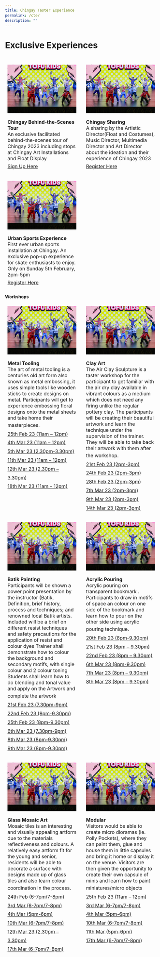 ```yaml
---
title: Chingay Taster Experience
permalink: /cte/
description: ""
---
```

# Exclusive Experiences
# 
<div style="display: grid; grid-template-columns: repeat(auto-fit, minmax(228px, 1fr)); gap:1rem; padding:0px">
	
<div style="display: block; overflow:hidden; text-decoration: none;  max-width: 20rem;">
<div style="min-height:10rem; max-height:12rem; overflow:hidden; padding:.5rem;"><img style="min-height:10rem; object-fit: cover; position:relative; top:rem;" src="/images/whats-on/D2/D2%20Finalist-1.jpg"></div><div style= "font-size: 1rem; padding:.5rem;"> 
<span style="font-weight: bold">Chingay Behind-the-Scenes Tour</span><br>An exclusive facilitated behind-the-scenes tour of Chingay 2023 including stops at Chingay Art Installations and Float Display<br>
<span style="line-height:2rem"><a href="https://form.gov.sg/#!/61e8420767949600143cf75c?622f011a09260b0012490c8c=001%20junelimhz" target="_blank">Sign Up Here</a></span></div></div>
	
	
<div style="display: block; overflow:hidden; text-decoration: none;  max-width: 20rem;">
<div style="min-height:10rem; max-height:12rem; overflow:hidden; padding:.5rem;"><img style="min-height:10rem; object-fit: cover; position:relative; top:rem;" src="/images/whats-on/D2/D2%20Finalist-1.jpg"></div><div style= "font-size: 1rem; padding:.5rem;"> 
<span style="font-weight: bold">Chingay Sharing</span><br>A sharing by the Artistic Director(Float and Costumes), Music Director, Multimedia Director and Art Director about the ideation and their experience of Chingay 2023<br>
<span style="line-height:2rem"><a href="https://form.gov.sg/#!/61e8420767949600143cf75c?622f011a09260b0012490c8c=001%20junelimhz" target="_blank">Register Here</a></span></div></div>

<div style="display: block; overflow:hidden; text-decoration: none;  max-width: 20rem;">
<div style="min-height:10rem; max-height:12rem; overflow:hidden; padding:.5rem;"><img style="min-height:10rem; object-fit: cover; position:relative; top:rem;" src="/images/whats-on/D2/D2%20Finalist-1.jpg"></div><div style= "font-size: 1rem; padding:.5rem;"> 
<span style="font-weight: bold">Urban Sports Experience</span><br>First ever urban sports installation at Chingay. An exclusive pop-up experience for skate enthusiasts to enjoy. Only on Sunday 5th February, 2pm-5pm<br>
<span style="line-height:2rem"><a href="https://form.gov.sg/#!/61e8420767949600143cf75c?622f011a09260b0012490c8c=001%20junelimhz" target="_blank">Register Here</a></span></div></div>
	
</div>


**Workshops**

<div style="display: grid; grid-template-columns: repeat(auto-fit, minmax(228px, 1fr)); gap:1rem; padding:0px">
	
<div style="display: block; overflow:hidden; text-decoration: none;  max-width: 20rem;">
<div style="min-height:10rem; max-height:12rem; overflow:hidden; padding:.5rem;"><img style="min-height:10rem; object-fit: cover; position:relative; top:rem;" src="/images/whats-on/D2/D2%20Finalist-1.jpg"></div><div style= "font-size: 1rem; padding:.5rem;"> 
<span style="font-weight: bold">Metal Tooling</span><br>The art of metal tooling is a centuries old art form also known as metal embossing, it uses simple tools like wooden sticks to create designs on metal.
Participants will get to experience embossing floral designs onto the metal sheets and take home their  masterpieces.
<span style="line-height:1.8rem">
<br><a href="https://form.gov.sg/#!/61e8420767949600143cf75c?622f011a09260b0012490c8c=001%20junelimhz" target="_blank">25th Feb 23 (11am – 12pm)</a>
<br><a href="https://form.gov.sg/#!/61e8420767949600143cf75c?622f011a09260b0012490c8c=001%20junelimhz" target="_blank">4th Mar 23 (11am – 12pm)</a>
<br><a href="https://form.gov.sg/#!/61e8420767949600143cf75c?622f011a09260b0012490c8c=001%20junelimhz" target="_blank">5th Mar 23 (2.30pm-3.30pm)</a>
<br><a href="https://form.gov.sg/#!/61e8420767949600143cf75c?622f011a09260b0012490c8c=001%20junelimhz" target="_blank">11th Mar 23 (11am – 12pm)</a>
<br><a href="https://form.gov.sg/#!/61e8420767949600143cf75c?622f011a09260b0012490c8c=001%20junelimhz" target="_blank">12th Mar 23 (2.30pm – 3.30pm)</a>
<br><a href="https://form.gov.sg/#!/61e8420767949600143cf75c?622f011a09260b0012490c8c=001%20junelimhz" target="_blank">18th Mar 23 (11am – 12pm)</a></span>
</div></div>
<div style="display: block; overflow:hidden; text-decoration: none;  max-width: 20rem;">
<div style="min-height:10rem; max-height:12rem; overflow:hidden; padding:.5rem;"><img style="min-height:10rem; object-fit: cover; position:relative; top:rem;" src="/images/whats-on/D2/D2%20Finalist-1.jpg"></div><div style= "font-size: 1rem; padding:.5rem;"> 
<span style="font-weight: bold">Clay Art</span><br>The Air Clay Sculpture is a taster workshop for the participant to get familiar with the air dry clay available in vibrant colours as a medium which does not need any firing unlike the regular pottery clay. The participants will be creating their beautiful artwork and learn the technique under the supervision of the trainer. They will be able to take back their artwork with them after the workshop.

<span style="line-height:1.8rem">
<br><a href="https://form.gov.sg/#!/61e8420767949600143cf75c?622f011a09260b0012490c8c=001%20junelimhz" target="_blank">21st Feb 23 (2pm-3pm)</a>
<br><a href="https://form.gov.sg/#!/61e8420767949600143cf75c?622f011a09260b0012490c8c=001%20junelimhz" target="_blank">24th Feb 23 (2pm-3pm)</a>
<br><a href="https://form.gov.sg/#!/61e8420767949600143cf75c?622f011a09260b0012490c8c=001%20junelimhz" target="_blank">28th Feb 23 (2pm-3pm)</a>
<br><a href="https://form.gov.sg/#!/61e8420767949600143cf75c?622f011a09260b0012490c8c=001%20junelimhz" target="_blank">7th Mar 23 (2pm-3pm)</a>
<br><a href="https://form.gov.sg/#!/61e8420767949600143cf75c?622f011a09260b0012490c8c=001%20junelimhz" target="_blank">9th Mar 23 (2pm-3pm)</a>
<br><a href="https://form.gov.sg/#!/61e8420767949600143cf75c?622f011a09260b0012490c8c=001%20junelimhz" target="_blank">14th Mar 23 (2pm-3pm)</a></span>
</div></div>


<div style="display: block; overflow:hidden; text-decoration: none;  max-width: 20rem;">
<div style="min-height:10rem; max-height:12rem; overflow:hidden; padding:.5rem;"><img style="min-height:10rem; object-fit: cover; position:relative; top:rem;" src="/images/whats-on/D2/D2%20Finalist-1.jpg"></div><div style= "font-size: 1rem; padding:.5rem;"> 
<span style="font-weight: bold">Batik Painting</span><br>Participants will be shown a power point presentation by the instructor (Batik, Definition, brief history, process and techniques; and renowned local Batik artists. Included will be a brief on different resist techniques and safety precautions for the application of resist and colour dyes Trainer shall demonstrate how to colour the background and secondary motifs, with single colour and 2 colour toning Students shall learn how to do blending and tonal value and apply on the Artwork and complete the artwork
<span style="line-height:1.8rem">
<br><a href="https://form.gov.sg/#!/61e8420767949600143cf75c?622f011a09260b0012490c8c=001%20junelimhz" target="_blank">21st Feb 23 (7.30pm-9pm)</a>
<br><a href="https://form.gov.sg/#!/61e8420767949600143cf75c?622f011a09260b0012490c8c=001%20junelimhz" target="_blank">22nd Feb 23 (8pm-9.30pm)</a>
<br><a href="https://form.gov.sg/#!/61e8420767949600143cf75c?622f011a09260b0012490c8c=001%20junelimhz" target="_blank">25th Feb 23 (8pm-9.30pm) </a>
<br><a href="https://form.gov.sg/#!/61e8420767949600143cf75c?622f011a09260b0012490c8c=001%20junelimhz" target="_blank">6th Mar 23 (7.30pm-9pm)</a>
<br><a href="https://form.gov.sg/#!/61e8420767949600143cf75c?622f011a09260b0012490c8c=001%20junelimhz" target="_blank">8th Mar 23 (8pm-9.30pm)</a>
<br><a href="https://form.gov.sg/#!/61e8420767949600143cf75c?622f011a09260b0012490c8c=001%20junelimhz" target="_blank">9th  Mar 23 (8pm-9.30pm)</a></span>
</div></div>
	


<div style="display: block; overflow:hidden; text-decoration: none;  max-width: 20rem;">
<div style="min-height:10rem; max-height:12rem; overflow:hidden; padding:.5rem;"><img style="min-height:10rem; object-fit: cover; position:relative; top:rem;" src="/images/whats-on/D2/D2%20Finalist-1.jpg"></div><div style= "font-size: 1rem; padding:.5rem;"> 
<span style="font-weight: bold">Acrylic Pouring</span><br>Acrylic pouring on transparent bookmark . Participants to draw in motifs of space an colour on one side of the bookmark and learn how to pour on the other side using acrylic pouring technique.
<span style="line-height:1.8rem">
<br><a href="https://form.gov.sg/#!/61e8420767949600143cf75c?622f011a09260b0012490c8c=001%20junelimhz" target="_blank">20th Feb 23 (8pm-9.30pm)</a>
<br><a href="https://form.gov.sg/#!/61e8420767949600143cf75c?622f011a09260b0012490c8c=001%20junelimhz" target="_blank">21st Feb 23 (8pm – 9.30pm)</a>
<br><a href="https://form.gov.sg/#!/61e8420767949600143cf75c?622f011a09260b0012490c8c=001%20junelimhz" target="_blank">22nd Feb 23 (8pm – 9.30pm)</a>
<br><a href="https://form.gov.sg/#!/61e8420767949600143cf75c?622f011a09260b0012490c8c=001%20junelimhz" target="_blank">6th Mar 23 (8pm-9.30pm)</a>
<br><a href="https://form.gov.sg/#!/61e8420767949600143cf75c?622f011a09260b0012490c8c=001%20junelimhz" target="_blank">7th Mar 23 (8pm – 9.30pm)</a>
<br><a href="https://form.gov.sg/#!/61e8420767949600143cf75c?622f011a09260b0012490c8c=001%20junelimhz" target="_blank">8th Mar 23 (8pm – 9.30pm)</a></span>
</div></div>

	
<div style="display: block; overflow:hidden; text-decoration: none;  max-width: 20rem;">
<div style="min-height:10rem; max-height:12rem; overflow:hidden; padding:.5rem;"><img style="min-height:10rem; object-fit: cover; position:relative; top:rem;" src="/images/whats-on/D2/D2%20Finalist-1.jpg"></div><div style= "font-size: 1rem; padding:.5rem;"> 
<span style="font-weight: bold">Glass Mosaic Art</span><br>Mosaic tiles is an interesting and visually appealing artform due to the materials reflectiveness and colours. A relatively easy artform fit for the young and senior, residents will be able to decorate a surface with designs made up of glass tiles and also learn colour coordination in the process.
<span style="line-height:1.8rem">
<br><a href="https://form.gov.sg/#!/61e8420767949600143cf75c?622f011a09260b0012490c8c=001%20junelimhz" target="_blank">24th Feb (6-7pm/7-8pm)</a>
<br><a href="https://form.gov.sg/#!/61e8420767949600143cf75c?622f011a09260b0012490c8c=001%20junelimhz" target="_blank">3rd Mar (6-7pm/7-8pm)</a>
<br><a href="https://form.gov.sg/#!/61e8420767949600143cf75c?622f011a09260b0012490c8c=001%20junelimhz" target="_blank">4th Mar (5pm-6pm)</a>
<br><a href="https://form.gov.sg/#!/61e8420767949600143cf75c?622f011a09260b0012490c8c=001%20junelimhz" target="_blank">	10th Mar (6-7pm/7-8pm)</a>
<br><a href="https://form.gov.sg/#!/61e8420767949600143cf75c?622f011a09260b0012490c8c=001%20junelimhz" target="_blank">12th Mar 23 (2.30pm – 3.30pm)</a>
<br><a href="https://form.gov.sg/#!/61e8420767949600143cf75c?622f011a09260b0012490c8c=001%20junelimhz" target="_blank">	17th Mar (6-7pm/7-8pm)</a></span>
</div></div>


	
	
	
	
<div style="display: block; overflow:hidden; text-decoration: none;  max-width: 20rem;">
<div style="min-height:10rem; max-height:12rem; overflow:hidden; padding:.5rem;"><img style="min-height:10rem; object-fit: cover; position:relative; top:rem;" src="/images/whats-on/D2/D2%20Finalist-1.jpg"></div><div style= "font-size: 1rem; padding:.5rem;"> 
<span style="font-weight: bold">Modular</span><br>Visitors would be able to create micro dioramas (ie. Polly Pockets), where they can paint them, glue and house them in little capsules and bring it home or display it on the venue. Visitors are then given the opportunity to create their own capsule of minis and learn how to paint miniatures/micro objects
<span style="line-height:1.8rem">
<br><a href="https://form.gov.sg/#!/61e8420767949600143cf75c?622f011a09260b0012490c8c=001%20junelimhz" target="_blank">25th Feb 23 (11am – 12pm)</a>
<br><a href="https://form.gov.sg/#!/61e8420767949600143cf75c?622f011a09260b0012490c8c=001%20junelimhz" target="_blank">3rd Mar (6-7pm/7-8pm)</a>
<br><a href="https://form.gov.sg/#!/61e8420767949600143cf75c?622f011a09260b0012490c8c=001%20junelimhz" target="_blank">4th Mar (5pm-6pm)</a>
<br><a href="https://form.gov.sg/#!/61e8420767949600143cf75c?622f011a09260b0012490c8c=001%20junelimhz" target="_blank">10th Mar (6-7pm/7-8pm)</a>
<br><a href="https://form.gov.sg/#!/61e8420767949600143cf75c?622f011a09260b0012490c8c=001%20junelimhz" target="_blank">11th Mar (5pm-6pm)</a>
<br><a href="https://form.gov.sg/#!/61e8420767949600143cf75c?622f011a09260b0012490c8c=001%20junelimhz" target="_blank">17th Mar (6-7pm/7-8pm)</a></span>
</div></div>
	
</div>